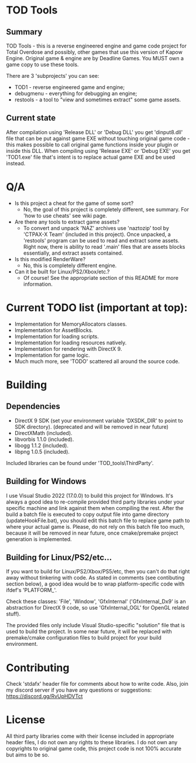 # TOD Tools

## Summary

TOD Tools - this is a reverse engineered engine and game code project for Total Overdose and possibly, other games that use this version of Kapow Engine.
Original game & engine are by Deadline Games. You MUST own a game copy to use these tools.

There are 3 'subprojects' you can see:

* TOD1 - reverse engineered game and engine;
* debugmenu - everything for debugging an engine;
* restools - a tool to "view and sometimes extract" some game assets.

## Current state

After compilation using 'Release DLL' or 'Debug DLL' you get 'dinput8.dll' file that can be put against game EXE without touching original game code - this makes possible to call original game functions inside your plugin or inside this DLL.
When compiling using 'Release EXE' or 'Debug EXE' you get 'TOD1.exe' file that's intent is to replace actual game EXE and be used instead.

# Q/A

* Is this project a cheat for the game of some sort?
  * No, the goal of this project is completely different, see summary. For 'how to use cheats' see wiki page.
* Are there any tools to extract game assets?
  * To convert and unpack 'NAZ' archives use 'naztozip' tool by 'CTPAX-X Team' (included in this project). Once unpacked, a 'restools' program can be used to read and extract some assets. Right now, there is ability to read '.main' files that are assets blocks essentially, and extract assets contained.
* Is this modified RenderWare?
  * No, this is completely different engine.
* Can it be built for Linux/PS2/Xbox/etc.?
  * Of course! See the appropriate section of this README for more information.

# Current TODO list (important at top):

* Implementation for MemoryAllocators classes.
* Implementation for AssetBlocks.
* Implementation for loading scripts.
* Implementation for loading resources natively.
* Implementation for rendering with DirectX 9.
* Implementation for game logic.
* Much much more, see 'TODO' scattered all around the source code.

# Building

## Dependencies

* DirectX 9 SDK (set your environment variable 'DXSDK_DIR' to point to SDK directory). (deprecated and will be removed in near future)
* DirectXMath (included).
* libvorbis 1.1.0 (included).
* libogg 1.1.2 (included).
* libpng 1.0.5 (included).

Included libraries can be found under 'TOD_tools\ThirdParty'.

## Building for Windows

I use Visual Studio 2022 (17.0.0) to build this project for Windows.
It's always a good idea to re-compile provided third party libraries under your specific machine and link against them when compiling the rest.
After the build a batch file is executed to copy output file into game directory (updateHookFile.bat), you should edit this batch file to replace game path to where your actual game is. Please, do not rely on this batch file too much, because it will be removed in near future, once cmake/premake project generation is implemented.

## Building for Linux/PS2/etc...

If you want to build for Linux/PS2/Xbox/PS5/etc, then you can't do that right away without tinkering with code. As stated in comments (see contibuting section below), a good idea would be to wrap platform-specific code with ifdef's 'PLATFORM_<platform>'.

Check these classes: 'File', 'Window', 'GfxInternal' ('GfxInternal_Dx9' is an abstraction for DirectX 9 code, so use 'GfxInternal_OGL' for OpenGL related stuff).

The provided files only include Visual Studio-specific "solution" file that is used to build the project. In some near future, it will be replaced with premake/cmake configuration files to build project for your build environment.

# Contributing

Check 'stdafx' header file for comments about how to write code.
Also, join my discord server if you have any questions or suggestions: https://discord.gg/RvUpHDVTct

# License

All third party libraries come with their license included in appropriate header files, I do not own any rights to these libraries.
I do not own any copyrights to original game code, this project code is not 100% accurate but aims to be so.
